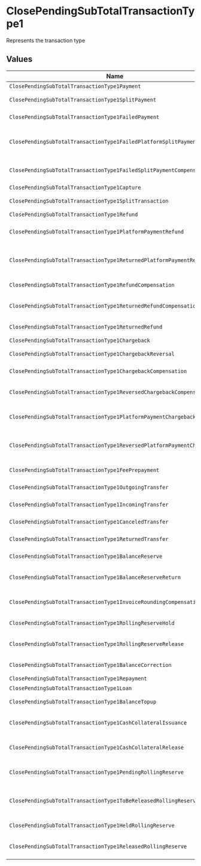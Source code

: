 # ClosePendingSubTotalTransactionType1

Represents the transaction type


## Values

| Name                                                                    | Value                                                                   |
| ----------------------------------------------------------------------- | ----------------------------------------------------------------------- |
| `ClosePendingSubTotalTransactionType1Payment`                           | payment                                                                 |
| `ClosePendingSubTotalTransactionType1SplitPayment`                      | split-payment                                                           |
| `ClosePendingSubTotalTransactionType1FailedPayment`                     | failed-payment                                                          |
| `ClosePendingSubTotalTransactionType1FailedPlatformSplitPayment`        | failed-platform-split-payment                                           |
| `ClosePendingSubTotalTransactionType1FailedSplitPaymentCompensation`    | failed-split-payment-compensation                                       |
| `ClosePendingSubTotalTransactionType1Capture`                           | capture                                                                 |
| `ClosePendingSubTotalTransactionType1SplitTransaction`                  | split-transaction                                                       |
| `ClosePendingSubTotalTransactionType1Refund`                            | refund                                                                  |
| `ClosePendingSubTotalTransactionType1PlatformPaymentRefund`             | platform-payment-refund                                                 |
| `ClosePendingSubTotalTransactionType1ReturnedPlatformPaymentRefund`     | returned-platform-payment-refund                                        |
| `ClosePendingSubTotalTransactionType1RefundCompensation`                | refund-compensation                                                     |
| `ClosePendingSubTotalTransactionType1ReturnedRefundCompensation`        | returned-refund-compensation                                            |
| `ClosePendingSubTotalTransactionType1ReturnedRefund`                    | returned-refund                                                         |
| `ClosePendingSubTotalTransactionType1Chargeback`                        | chargeback                                                              |
| `ClosePendingSubTotalTransactionType1ChargebackReversal`                | chargeback-reversal                                                     |
| `ClosePendingSubTotalTransactionType1ChargebackCompensation`            | chargeback-compensation                                                 |
| `ClosePendingSubTotalTransactionType1ReversedChargebackCompensation`    | reversed-chargeback-compensation                                        |
| `ClosePendingSubTotalTransactionType1PlatformPaymentChargeback`         | platform-payment-chargeback                                             |
| `ClosePendingSubTotalTransactionType1ReversedPlatformPaymentChargeback` | reversed-platform-payment-chargeback                                    |
| `ClosePendingSubTotalTransactionType1FeePrepayment`                     | fee-prepayment                                                          |
| `ClosePendingSubTotalTransactionType1OutgoingTransfer`                  | outgoing-transfer                                                       |
| `ClosePendingSubTotalTransactionType1IncomingTransfer`                  | incoming-transfer                                                       |
| `ClosePendingSubTotalTransactionType1CanceledTransfer`                  | canceled-transfer                                                       |
| `ClosePendingSubTotalTransactionType1ReturnedTransfer`                  | returned-transfer                                                       |
| `ClosePendingSubTotalTransactionType1BalanceReserve`                    | balance-reserve                                                         |
| `ClosePendingSubTotalTransactionType1BalanceReserveReturn`              | balance-reserve-return                                                  |
| `ClosePendingSubTotalTransactionType1InvoiceRoundingCompensation`       | invoice-rounding-compensation                                           |
| `ClosePendingSubTotalTransactionType1RollingReserveHold`                | rolling-reserve-hold                                                    |
| `ClosePendingSubTotalTransactionType1RollingReserveRelease`             | rolling-reserve-release                                                 |
| `ClosePendingSubTotalTransactionType1BalanceCorrection`                 | balance-correction                                                      |
| `ClosePendingSubTotalTransactionType1Repayment`                         | repayment                                                               |
| `ClosePendingSubTotalTransactionType1Loan`                              | loan                                                                    |
| `ClosePendingSubTotalTransactionType1BalanceTopup`                      | balance-topup                                                           |
| `ClosePendingSubTotalTransactionType1CashCollateralIssuance`            | cash-collateral-issuance';                                              |
| `ClosePendingSubTotalTransactionType1CashCollateralRelease`             | cash-collateral-release                                                 |
| `ClosePendingSubTotalTransactionType1PendingRollingReserve`             | pending-rolling-reserve                                                 |
| `ClosePendingSubTotalTransactionType1ToBeReleasedRollingReserve`        | to-be-released-rolling-reserve                                          |
| `ClosePendingSubTotalTransactionType1HeldRollingReserve`                | held-rolling-reserve                                                    |
| `ClosePendingSubTotalTransactionType1ReleasedRollingReserve`            | released-rolling-reserve                                                |